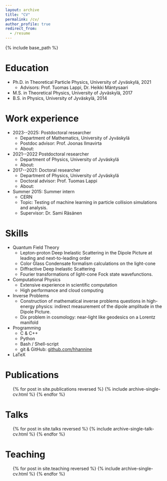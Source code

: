 ```yaml
---
layout: archive
title: "CV"
permalink: /cv/
author_profile: true
redirect_from:
  - /resume
---
```


{% include base_path %}

Education
======
* Ph.D. in Theoretical Particle Physics, University of Jyväskylä, 2021
  * Advisors: Prof. Tuomas Lappi, Dr. Heikki Mäntysaari
* M.S. in Theoretical Physics, University of Jyväskylä, 2017
* B.S. in Physics, University of Jyväskylä, 2014

Work experience
======
* 2023--2025: Postdoctoral researcher
  * Department of Mathematics, University of Jyväskylä
  * Postdoc advisor: Prof. Joonas Ilmavirta
  * About: 
* 2021--2022  Postdoctoral researcher
  * Department of Physics, University of Jyväskylä
  * About: 
* 2017--2021: Doctoral researcher
  * Department of Physics, University of Jyväskylä
  * Doctoral advisor: Prof. Tuomas Lappi
  * About: 
* Summer 2015: Summer intern
  * CERN
  * Topic: Testing of machine learning in particle collision simulations and analysis.
  * Supervisor: Dr. Sami Räsänen

  
Skills
======
* Quantum Field Theory
  * Lepton-proton Deep Inelastic Scattering in the Dipole Picture at leading and next-to-leading order
  * Color Glass Condensate formalism calculations on the light-cone
  * Diffractive Deep Inelastic Scattering
  * Fourier transformations of light-cone Fock state wavefunctions.
* Computational Physics
  * Extensive experience in scientific computation
  * High performance and cloud computing
* Inverse Problems
  * Construction of mathematical inverse problems questions in high-energy physics: indirect measurement of the dipole amplitude in the Dipole Picture.
  * Dix problem in cosmology: near-light like geodesics on a Lorentz manifold
* Programming
  * C & C++
  * Python
  * Bash / Shell-script
  * git & GitHub: [github.com/hhannine](https://github.com/hhannine)
* LaTeX

Publications
======
  <ul>{% for post in site.publications reversed %}
    {% include archive-single-cv.html %}
  {% endfor %}</ul>
  
Talks
======
  <ul>{% for post in site.talks reversed %}
    {% include archive-single-talk-cv.html  %}
  {% endfor %}</ul>
  
Teaching
======
  <ul>{% for post in site.teaching reversed %}
    {% include archive-single-cv.html %}
  {% endfor %}</ul>
  
<!-- Service and leadership
======
* Currently signed in to 43 different slack teams -->
